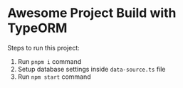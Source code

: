 # Awesome Project Build with TypeORM

Steps to run this project:

1. Run `pnpm i` command
2. Setup database settings inside `data-source.ts` file
3. Run `npm start` command

